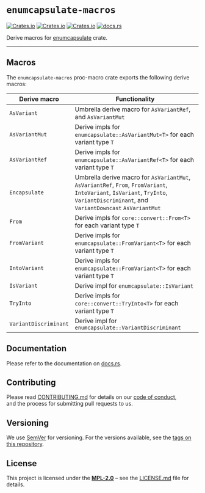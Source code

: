 # `enumcapsulate-macros`

[![Crates.io](https://img.shields.io/crates/v/enumcapsulate-macros)](https://crates.io/crates/enumcapsulate-macros)
[![Crates.io](https://img.shields.io/crates/d/enumcapsulate-macros)](https://crates.io/crates/enumcapsulate-macros)
[![Crates.io](https://img.shields.io/crates/l/enumcapsulate-macros)](https://crates.io/crates/enumcapsulate-macros)
[![docs.rs](https://docs.rs/enumcapsulate-macros/badge.svg)](https://docs.rs/enumcapsulate-macros/)

Derive macros for [enumcapsulate](https://crates.io/crates/enumcapsulate) crate.

----

## Macros

The `enumcapsulate-macros` proc-macro crate exports the following derive macros:

| Derive macro          | Functionality                                                                                                                                                                       |
| --------------------- | ----------------------------------------------------------------------------------------------------------------------------------------------------------------------------------- |
| `AsVariant`           | Umbrella derive macro for `AsVariantRef`, and `AsVariantMut`                                                                                                                        |
| `AsVariantMut`        | Derive impls for `enumcapsulate::AsVariantMut<T>` for each variant type `T`                                                                                                         |
| `AsVariantRef`        | Derive impls for `enumcapsulate::AsVariantRef<T>` for each variant type `T`                                                                                                         |
| `Encapsulate`         | Umbrella derive macro for `AsVariantMut`, `AsVariantRef`, `From`, `FromVariant`, `IntoVariant`, `IsVariant`, `TryInto`, `VariantDiscriminant`, and `VariantDowncast` `AsVariantMut` |
| `From`                | Derive impls for `core::convert::From<T>` for each variant type `T`                                                                                                                 |
| `FromVariant`         | Derive impls for `enumcapsulate::FromVariant<T>` for each variant type `T`                                                                                                          |
| `IntoVariant`         | Derive impls for `enumcapsulate::FromVariant<T>` for each variant type `T`                                                                                                          |
| `IsVariant`           | Derive impl for `enumcapsulate::IsVariant`                                                                                                                                          |
| `TryInto`             | Derive impls for `core::convert::TryInto<T>` for each variant type `T`                                                                                                              |
| `VariantDiscriminant` | Derive impl for `enumcapsulate::VariantDiscriminant`                                                                                                                                |

## Documentation

Please refer to the documentation on [docs.rs](https://docs.rs/enumcapsulate-macros).

## Contributing

Please read [CONTRIBUTING.md](CONTRIBUTING.md) for details on our [code of conduct](https://www.rust-lang.org/conduct.html),  
and the process for submitting pull requests to us.

## Versioning

We use [SemVer](http://semver.org/) for versioning. For the versions available, see the [tags on this repository](https://github.com/regexident/enumcapsulate-macros/tags).

## License

This project is licensed under the [**MPL-2.0**](https://www.tldrlegal.com/l/mpl-2.0) – see the [LICENSE.md](LICENSE.md) file for details.
